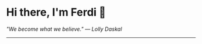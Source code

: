 <h1>Hi there, I'm Ferdi 👋</h1>

<p><em>
  "We become what we believe." — Lolly Daskal
</em></p>

---
